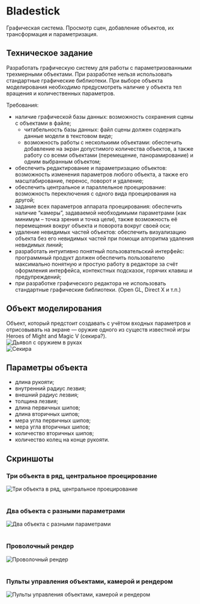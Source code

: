 # Bladestick
Графическая система. Просмотр сцен, добавление объектов, их трансформация и параметризация.

## Техническое задание
Разработать графическую систему для работы с параметризованными трехмерными объектами. При разработке нельзя использовать стандартные графические библиотеки. При выборе объекта моделирования необходимо предусмотреть наличие у объекта тел вращения и количественных параметров.

Требования:
- наличие графической базы данных: возможность сохранения сцены с объектами в файле;
  - читабельность базы данных: файл сцены должен содержать данные модели в текстовом виде;
  - возможность работы с несколькими объектами: обеспечить добавление на экран допустимого количества объектов, а также работу со всеми объектами (перемещение, панорамирование) и одним выбранным объектом;
- обеспечить редактирование и параметризацию объектов: возможность изменения параметров любого объекта, а также его масштабирование, перенос, поворот и удаление;
- обеспечить центральное и параллельное проецирование: возможность переключения с одного вида проецирования на другой;
- задание всех параметров аппарата проецирования: обеспечить наличие “камеры”, задаваемой необходимыми параметрами (как минимум – точка зрения и точка цели), также возможность её перемещения вокруг объекта и поворота вокруг своей оси;
- удаление невидимых частей объектов: обеспечить визуализацию объекта без его невидимых частей при помощи алгоритма удаления невидимых линий;
- разработать интуитивно понятный пользовательский интерфейс: программный продукт должен обеспечить пользователю максимально понятную и простую работу в редакторе за счёт оформления интерфейса, контекстных подсказок, горячих клавиш и предупреждений;
- при разработке графического редактора не использовать стандартные графические библиотеки. (Open GL, Direct X и т.п.)

## Объект моделирования
Объект, который предстоит создавать с учётом входных параметров и отрисовывать на экране — оружие одного из существ известной игры Heroes of Might and Magic V (секира?).
<br>
![Дьявол с оружием в руках](https://i.imgur.com/N08eF0P.png)
<br>
![Секира](https://i.imgur.com/OooWK8b.png)

## Параметры объекта
- длина рукояти;
- внутренний радиус лезвия;
- внешний радиус лезвия;
- толщина лезвия;
- длина первичных шипов;
- длина вторичных шипов;
- мера угла первичных шипов;
- мера угла вторичных шипов;
- количество вторичных шипов;
- количество колец на конце рукояти.

## Скриншоты
### Три объекта в ряд, центральное проецирование
![Три объекта в ряд, центральное проецирование](https://i.imgur.com/cNt1prd.png)
<br>
<br>
### Два объекта с разными параметрами
![Два объекта с разными параметрами](https://i.imgur.com/qaUFJzD.png)
<br>
<br>
### Проволочный рендер
![Проволочный рендер](https://i.imgur.com/kiZecJJ.png)
<br>
<br>
### Пульты управления объектами, камерой и рендером
![Пульты управления объектами, камерой и рендером](https://i.imgur.com/YHlyntd.png)
